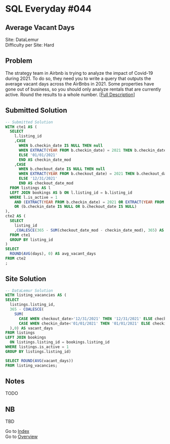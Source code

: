 # SQL Everyday \#044

## Average Vacant Days

Site: DataLemur\
Difficulty per Site: Hard

## Problem

The strategy team in Airbnb is trying to analyze the impact of Covid-19 during 2021. To do so, they need you to write a query that outputs the average vacant days across the AirBnbs in 2021. Some properties have gone out of business, so you should only analyze rentals that are currently active. Round the results to a whole number. [[Full Description](https://datalemur.com/questions/average-vacant-days)]

## Submitted Solution

```sql
-- Submitted Solution
WITH cte1 AS (
  SELECT
    l.listing_id
    ,CASE 
      WHEN b.checkin_date IS NULL THEN null 
      WHEN EXTRACT(YEAR FROM b.checkin_date) = 2021 THEN b.checkin_date 
      ELSE '01/01/2021' 
      END AS checkin_date_mod
    ,CASE 
      WHEN b.checkout_date IS NULL THEN null 
      WHEN EXTRACT(YEAR FROM b.checkout_date) = 2021 THEN b.checkout_date 
      ELSE '12/31/2021' 
      END AS checkout_date_mod
  FROM listings AS l
  LEFT JOIN bookings AS b ON l.listing_id = b.listing_id
  WHERE l.is_active = 1
    AND (EXTRACT(YEAR FROM b.checkin_date) = 2021 OR EXTRACT(YEAR FROM b.checkout_date) = 2021)
    OR (b.checkin_date IS NULL OR b.checkout_date IS NULL)
),
cte2 AS (
  SELECT
    listing_id
    ,COALESCE(365 - SUM(checkout_date_mod - checkin_date_mod), 365) AS days
  FROM cte1
  GROUP BY listing_id
)
SELECT
  ROUND(AVG(days), 0) AS avg_vacant_days
FROM cte2
;
```

## Site Solution

```sql
-- DataLemur Solution 
WITH listing_vacancies AS (
SELECT 
  listings.listing_id,
  365 - COALESCE(
    SUM(
      CASE WHEN checkout_date>'12/31/2021' THEN '12/31/2021' ELSE checkout_date END -
      CASE WHEN checkin_date<'01/01/2021' THEN '01/01/2021' ELSE checkin_date END 
  ),0) AS vacant_days
FROM listings 
LEFT JOIN bookings
  ON listings.listing_id = bookings.listing_id 
WHERE listings.is_active = 1
GROUP BY listings.listing_id)

SELECT ROUND(AVG(vacant_days)) 
FROM listing_vacancies;
```

## Notes

TODO

## NB

TBD

Go to [Index](../?tab=readme-ov-file#index)\
Go to [Overview](../?tab=readme-ov-file)
